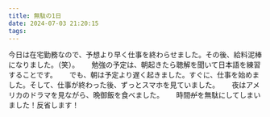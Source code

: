 ```yaml
---
title: 無駄の1日
date: 2024-07-03 21:20:15
tags:
---
```

今日は在宅勤務なので、予想より早く仕事を終わらせました。その後、給料泥棒になりました。（笑）。　　
勉強の予定は、朝起きたら聴解を聞いて日本語を練習することです。　　
でも、朝は予定より遅く起きました。すぐに、仕事を始めました。そして、仕事が終わった後、ずっとスマホを見ていました。　　
夜はアメリカのドラマを見ながら、晩御飯を食べました。　　
時間~~が~~を無駄にしてしまいました！反省します！